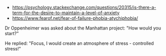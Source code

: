 * <https://psychology.stackexchange.com/questions/20315/is-there-a-term-for-the-desire-to-maintain-a-level-of-anxiety>
* <https://www.fearof.net/fear-of-failure-phobia-atychiphobia/>


Dr Oppenheimer was asked about the Manhattan project:
"How would you start?"

He replied:
"Focus, I would create an atmosphere of stress - controlled stress!"